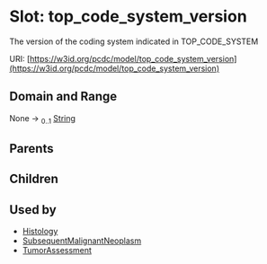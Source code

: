 
# Slot: top_code_system_version


The version of the coding system indicated in TOP_CODE_SYSTEM

URI: [https://w3id.org/pcdc/model/top_code_system_version](https://w3id.org/pcdc/model/top_code_system_version)


## Domain and Range

None &#8594;  <sub>0..1</sub> [String](types/String.md)

## Parents


## Children


## Used by

 * [Histology](Histology.md)
 * [SubsequentMalignantNeoplasm](SubsequentMalignantNeoplasm.md)
 * [TumorAssessment](TumorAssessment.md)
